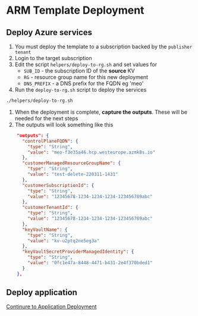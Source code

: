 # ARM Template Deployment

## Deploy Azure services

1. You must deploy the template to a subscription backed by the `publisher tenant`
1. Login to the target subscription
1. Edit the script `helpers/deploy-to-rg.sh` and set values for
    * `SUB_ID` - the subscription ID of the **source** KV
    * `RG` - resource group name for this new deployment
    * `DNS_PREFIX` - a DNS prefix for the FQDN eg 'meo'
1. Run the `deploy-to-rg.sh` script to deploy the services

```bash
./helpers/deploy-to-rg.sh
```

1. When the deployment is complete, **capture the outputs**. These will be needed for the next steps
1. The outputs will look something like this

```json
    "outputs": {
      "controlPlaneFQDN": {
        "type": "String",
        "value": "meo-f3e35a46.hcp.westeurope.azmk8s.io"
      },
      "customerManagedResourceGroupName": {
        "type": "String",
        "value": "test-delete-220311-1431"
      },
      "customerSubscriptionId": {
        "type": "String",
        "value": "12345678-1234-1234-1234-123456789abc"
      },
      "customerTenantId": {
        "type": "String",
        "value": "12345678-1234-1234-1234-123456789abc"
      },
      "keyVaultName": {
        "type": "String",
        "value": "kv-u2ptq2ne5eg3a"
      },
      "keyVaultSecretProviderManagedIdentity": {
        "type": "String",
        "value": "0fc1e47a-8448-4471-b431-2e4f370bded1"
      }
    },
```

## Deploy application

[Continure to Application Deployment](./deploy-app.md)
